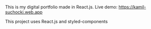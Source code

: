 This is my digital portfolio made in React.js. 
Live demo: https://kamil-suchocki.web.app

This project uses React.js and styled-components
